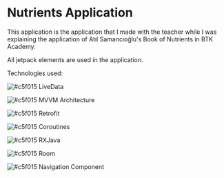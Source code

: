 # Nutrients Application

This application is the application that I made with the teacher while I was explaining the application of Atıl Samancıoğlu's Book of Nutrients in BTK Academy. 

All jetpack elements are used in the application.

Technologies used:

![#c5f015](https://via.placeholder.com/15/c5f015/000000?text=+) LiveData 

![#c5f015](https://via.placeholder.com/15/c5f015/000000?text=+) MVVM Architecture

![#c5f015](https://via.placeholder.com/15/c5f015/000000?text=+) Retrofit

![#c5f015](https://via.placeholder.com/15/c5f015/000000?text=+) Coroutines

![#c5f015](https://via.placeholder.com/15/c5f015/000000?text=+) RXJava

![#c5f015](https://via.placeholder.com/15/c5f015/000000?text=+) Room

![#c5f015](https://via.placeholder.com/15/c5f015/000000?text=+) Navigation Component





